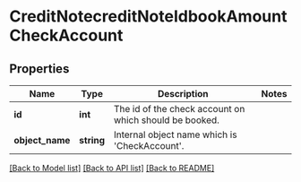 # CreditNotecreditNoteIdbookAmountCheckAccount

## Properties
Name | Type | Description | Notes
------------ | ------------- | ------------- | -------------
**id** | **int** | The id of the check account on which should be booked. | 
**object_name** | **string** | Internal object name which is &#x27;CheckAccount&#x27;. | 

[[Back to Model list]](../../README.md#documentation-for-models) [[Back to API list]](../../README.md#documentation-for-api-endpoints) [[Back to README]](../../README.md)

